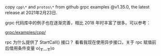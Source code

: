 copy `cpp\*` and `protos\*` from github grpc examples @v1.35.0, the latest release at 2021年2月23日.

grpc 代码库中的例子也在逐渐完善，相比 2018 年时丰富了很多。可以参考：

[grpc/examples/cpp/](https://github.com/grpc/grpc/tree/master/examples/cpp)

rpc 为什么提供了 StartCall() 接口？ 看看我现在使用异步接口，关于 rpc 赋值前后借用条件变量 o(╥﹏╥)o 